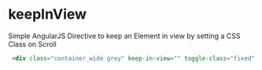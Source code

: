 # keepInView
Simple AngularJS Directive to keep an Element in view by setting a CSS Class on Scroll

```html
 <div class="container_wide grey" keep-in-view="" toggle-class="fixed" toggle-pos="-150">
 ```
